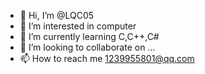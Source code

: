 - 👋 Hi, I’m @LQC05
- 👀 I’m interested in computer
- 🌱 I’m currently learning C,C++,C#
- 💞️ I’m looking to collaborate on ...
- 📫 How to reach me 1239955801@qq.com

<!---
LQC05/LQC05 is a ✨ special ✨ repository because its `README.md` (this file) appears on your GitHub profile.
You can click the Preview link to take a look at your changes.
--->
